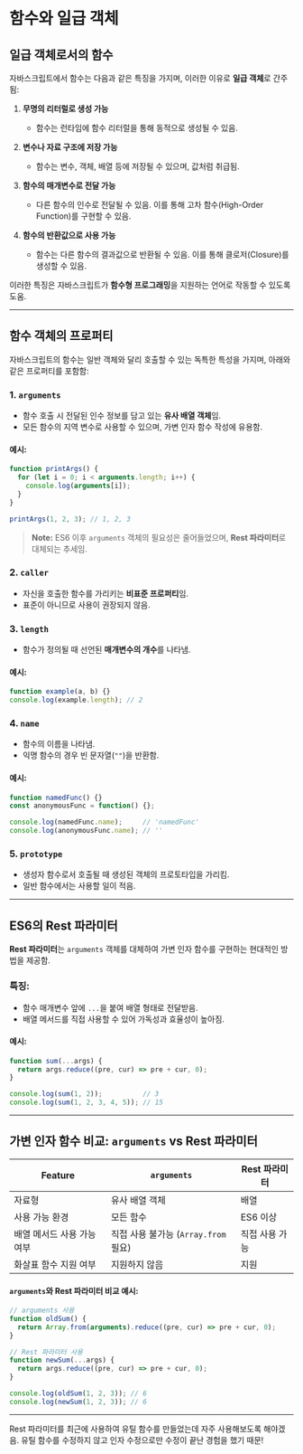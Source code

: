 # 함수와 일급 객체

## 일급 객체로서의 함수

자바스크립트에서 함수는 다음과 같은 특징을 가지며, 이러한 이유로 **일급 객체**로 간주됨:

1. **무명의 리터럴로 생성 가능**
   - 함수는 런타임에 함수 리터럴을 통해 동적으로 생성될 수 있음.

2. **변수나 자료 구조에 저장 가능**
   - 함수는 변수, 객체, 배열 등에 저장될 수 있으며, 값처럼 취급됨.

3. **함수의 매개변수로 전달 가능**
   - 다른 함수의 인수로 전달될 수 있음. 이를 통해 고차 함수(High-Order Function)를 구현할 수 있음.

4. **함수의 반환값으로 사용 가능**
   - 함수는 다른 함수의 결과값으로 반환될 수 있음. 이를 통해 클로저(Closure)를 생성할 수 있음.

이러한 특징은 자바스크립트가 **함수형 프로그래밍**을 지원하는 언어로 작동할 수 있도록 도움.

---

## 함수 객체의 프로퍼티

자바스크립트의 함수는 일반 객체와 달리 호출할 수 있는 독특한 특성을 가지며, 아래와 같은 프로퍼티를 포함함:

### 1. `arguments`
- 함수 호출 시 전달된 인수 정보를 담고 있는 **유사 배열 객체**임.
- 모든 함수의 지역 변수로 사용할 수 있으며, 가변 인자 함수 작성에 유용함.

#### 예시:
```javascript
function printArgs() {
  for (let i = 0; i < arguments.length; i++) {
    console.log(arguments[i]);
  }
}

printArgs(1, 2, 3); // 1, 2, 3
```

> **Note:** ES6 이후 `arguments` 객체의 필요성은 줄어들었으며, **Rest 파라미터**로 대체되는 추세임.

### 2. `caller`
- 자신을 호출한 함수를 가리키는 **비표준 프로퍼티**임.
- 표준이 아니므로 사용이 권장되지 않음.

### 3. `length`
- 함수가 정의될 때 선언된 **매개변수의 개수**를 나타냄.

#### 예시:
```javascript
function example(a, b) {}
console.log(example.length); // 2
```

### 4. `name`
- 함수의 이름을 나타냄. 
- 익명 함수의 경우 빈 문자열(`""`)을 반환함.

#### 예시:
```javascript
function namedFunc() {}
const anonymousFunc = function() {};

console.log(namedFunc.name);     // 'namedFunc'
console.log(anonymousFunc.name); // ''
```

### 5. `prototype`
- 생성자 함수로서 호출될 때 생성된 객체의 프로토타입을 가리킴.
- 일반 함수에서는 사용할 일이 적음.

---

## ES6의 Rest 파라미터

**Rest 파라미터**는 `arguments` 객체를 대체하여 가변 인자 함수를 구현하는 현대적인 방법을 제공함. 

### 특징:
- 함수 매개변수 앞에 `...`을 붙여 배열 형태로 전달받음.
- 배열 메서드를 직접 사용할 수 있어 가독성과 효율성이 높아짐.

#### 예시:
```javascript
function sum(...args) {
  return args.reduce((pre, cur) => pre + cur, 0);
}

console.log(sum(1, 2));          // 3
console.log(sum(1, 2, 3, 4, 5)); // 15
```

---

## 가변 인자 함수 비교: `arguments` vs Rest 파라미터

| Feature                | `arguments`                        | Rest 파라미터               |
|------------------------|-------------------------------------|-----------------------------|
| 자료형                 | 유사 배열 객체                     | 배열                        |
| 사용 가능 환경         | 모든 함수                          | ES6 이상                    |
| 배열 메서드 사용 가능 여부 | 직접 사용 불가능 (`Array.from` 필요) | 직접 사용 가능              |
| 화살표 함수 지원 여부  | 지원하지 않음                      | 지원                        |

#### `arguments`와 Rest 파라미터 비교 예시:
```javascript
// arguments 사용
function oldSum() {
  return Array.from(arguments).reduce((pre, cur) => pre + cur, 0);
}

// Rest 파라미터 사용
function newSum(...args) {
  return args.reduce((pre, cur) => pre + cur, 0);
}

console.log(oldSum(1, 2, 3)); // 6
console.log(newSum(1, 2, 3)); // 6
```

---
Rest 파라미터를 최근에 사용하여 유틸 함수를 만들었는데 자주 사용해보도록 해야겠음.
유틸 함수를 수정하지 않고 인자 수정으로만 수정이 끝난 경험을 했기 때문!